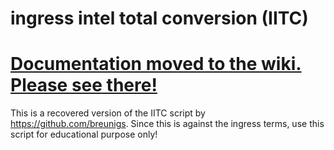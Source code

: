 ingress intel total conversion (IITC)
=====================================

# [Documentation moved to the wiki. Please see there!](https://github.com/breunigs/ingress-intel-total-conversion/wiki#head)

This is a recovered version of the IITC script by https://github.com/breunigs. Since this is against the ingress terms, use this script for educational purpose only!

